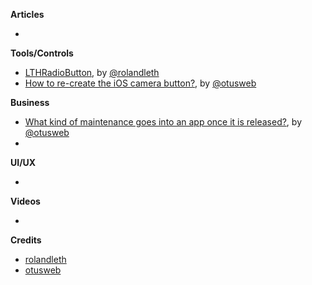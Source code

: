 
**Articles**

*


**Tools/Controls**

* [LTHRadioButton](https://github.com/rolandleth/LTHRadioButton), by [@rolandleth](https://twitter.com/rolandleth)
* [How to re-create the iOS camera button?](http://www.mobdesignapps.fr/blog/2016/10/21/how-to-re-create-the-ios-camera-button?utm_source=iosGoodies&utm_medium=email&utm_campaign=awareness), by [@otusweb](https://twitter.com/otusweb)

**Business**
* [What kind of maintenance goes into an app once it is released?](http://www.mobdesignapps.fr/blog/2016/10/12/what-kind-of-maintenance-goes-into-an-app-once-it-is-released?utm_source=iosGoodies&utm_medium=email&utm_campaign=awareness), by [@otusweb](https://twitter.com/otusweb)
*

**UI/UX**

*

**Videos**

*

**Credits**

* [rolandleth](https://github.com/rolandleth)
* [otusweb](https://github.com/otusweb)

